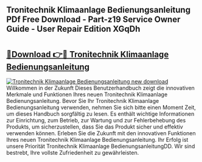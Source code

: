 ## Tronitechnik Klimaanlage Bedienungsanleitung PDf Free Download - Part-z19 Service Owner Guide - User Repair Edition XGqDh

# <h2><a href="http://df1kwk.blite.top/?on=Tronitechnik+Klimaanlage+Bedienungsanleitung">🔗Download 👉🔴 Tronitechnik Klimaanlage Bedienungsanleitung</a></h2>

[![Tronitechnik Klimaanlage Bedienungsanleitung new download](https://i.imgur.com/lujVjoI.png)](http://df1kwk.blite.top/?on=Tronitechnik+Klimaanlage+Bedienungsanleitung)
Willkommen in der Zukunft Dieses Benutzerhandbuch zeigt die innovativen Merkmale und Funktionen Ihres neuen Tronitechnik Klimaanlage Bedienungsanleitung. Bevor Sie Ihr Tronitechnik Klimaanlage Bedienungsanleitung verwenden, nehmen Sie sich bitte einen Moment Zeit, um dieses Handbuch sorgfältig zu lesen. Es enthält wichtige Informationen zur Einrichtung, zum Betrieb, zur Wartung und zur Fehlerbehebung des Produkts, um sicherzustellen, dass Sie das Produkt sicher und effektiv verwenden können. Erleben Sie die Zukunft mit den innovativen Funktionen Ihres neuen Tronitechnik Klimaanlage Bedienungsanleitung. Ihr Erfolg ist unsere Priorität Tronitechnik Klimaanlage BedienungsanleitungDD. Wir sind bestrebt, Ihre vollste Zufriedenheit zu gewährleisten.
